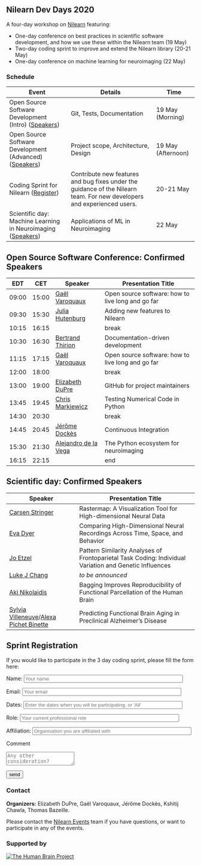 
## Nilearn Dev Days 2020

A four-day workshop on [Nilearn](https:/nilearn.github.io) featuring:

* One-day conference on best practices in scientific software development,
and how we use these within the Nilearn team (19 May)
* Two-day coding sprint to improve and extend the Nilearn library (20-21 May)
* One-day conference on machine learning for neuroimaging (22 May)

### Schedule

Event | Details | Time
----- | ------- | ----
Open Source Software Development (Intro) ([Speakers](#open-source-software-crafting-conference-confirmed-speakers)) | Git, Tests, Documentation | 19 May (Morning)
Open Source Software Development (Advanced)  ([Speakers](#open-source-software-crafting-conference-confirmed-speakers))| Project scope, Architecture, Design | 19 May (Afternoon)
Coding Sprint for Nilearn ([Register](#sprint-registration)) | Contribute new features and bug fixes under the guidance of the Nilearn team. For new developers and experienced users. | 20-21 May 
Scientific day: Machine Learning in Neuroimaging ([Speakers](#scientific-day-confirmed-speakers)) | Applications of ML in Neuroimaging | 22 May

Open Source Software Conference: Confirmed Speakers
------------------------------------------------------------

EDT | CET | Speaker | Presentation Title
----|-----|---------|-------------------
09:00 | 15:00 | [Gaël Varoquaux](http://gael-varoquaux.info/) | Open source software: how to live long and go far
09:30 | 15:30 |  [Julia Hutenburg](https://github.com/juhuntenburg) | Adding new features to Nilearn
10:15 | 16:15 |  | break
10:30 | 16:30 |  [Bertrand Thirion](https://team.inria.fr/parietal/team-members/bertrand-thirions-page/) | Documentation-driven development
11:15 | 17:15 |  [Gaël Varoquaux](http://gael-varoquaux.info/) | Open source software: how to live long and go far
12:00 | 18:00 |  | break
13:00 | 19:00 |  [Elizabeth DuPre](https://elizabeth-dupre.com) | GitHub for project maintainers
13:45 | 19:45 |  [Chris Markiewicz](http://reproducibility.stanford.edu/team/chris-markiewicz/)  | Testing Numerical Code in Python
14:30 | 20:30 |  | break
14:45 | 20:45 |  [Jérôme Dockès](https://jeromedockes.github.io/) | Continuous Integration
15:30 | 21:30 |  [Alejandro de la Vega](https://adelavega.github.io/)  | The Python ecosystem for neuroimaging
16:15 | 22:15 |  | end

Scientific day: Confirmed Speakers
-------------------------------------

Speaker | Presentation Title
--------|--------------------
[Carsen Stringer](http://www.gatsby.ucl.ac.uk/~cstringer/)  |  Rastermap: A Visualization Tool for High-dimensional Neural Data
[Eva Dyer](https://dyerlab.gatech.edu/people/pi-profile/)  | Comparing High-Dimensional Neural Recordings Across Time, Space, and Behavior
[Jo Etzel](https://sites.wustl.edu/ccplab/people/jo-etzel/) | Pattern Similarity Analyses of Frontoparietal Task Coding: Individual Variation and Genetic Influences
[Luke J Chang](https://pbs.dartmouth.edu/people/luke-j-chang-0)  | *to be announced*
[Aki Nikolaidis](https://childmind.org/bio/aki-nikolaidis-phd/)  | Bagging Improves Reproducibility of Functional Parcellation of the Human Brain
[Sylvia Villeneuve](http://www.villeneuvelab.com/en/home/)/[Alexa Pichet Binette](https://www.pubfacts.com/author/Alexa+Pichet-Binette) | Predicting Functional Brain Aging in Preclinical Alzheimer’s Disease

Sprint Registration
-------------------

If you would like to participate in the 3 day coding sprint, please fill the form here:

<form name="input" method="POST" action="https://formspree.io/nilearn.events@gmail.com">
  <p>Name: <input type="text" name="Name" placeholder="Your name" size="50"></p>
  <p>Email: <input type="email" name="_replyto" placeholder="Your email" size="50"></p>
  <p>Dates: <input type="text" name="participation_dates" placeholder="Enter the dates when you will be participating, or 'All'" size="50"></p>
  <p>Role: <input type="text" name="Role" placeholder="Your current professional role" size="50"></p>
  <p>Affiliation: <input type="text" name="Affiliation" placeholder="Organisation you are affiliated with" size="50"></p>
  <p>Comment</p> 
  <textarea name="message" placeholder="Any other consideration?"></textarea>
  <p><input type="submit" value="send" size="80"></p>
</form>

### Contact

**Organizers:** Elizabeth DuPre, Gaël Varoquaux, Jérôme Dockès, Kshitij Chawla, Thomas Bazeille.  

Please contact the [Nilearn Events](mailto:nilearn.events@gmail.com) team if you have questions, or want to participate in any of the events.

### Supported by

[![The Human Brain Project](https://sos-ch-dk-2.exo.io/public-website-production/img/HBP.png)](https://www.humanbrainproject.eu/en/)
